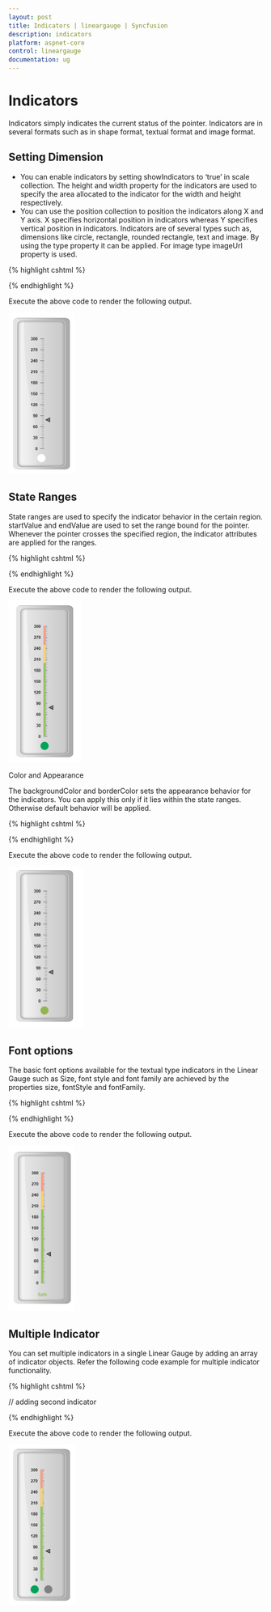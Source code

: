 ```yaml
---
layout: post
title: Indicators | lineargauge | Syncfusion
description: indicators
platform: aspnet-core
control: lineargauge
documentation: ug
---
```


# Indicators

Indicators simply indicates the current status of the pointer. Indicators are in several formats such as in shape format, textual format and image format.

## Setting Dimension

* You can enable indicators by setting showIndicators to ‘true’ in scale collection. The height and width property for the indicators are used to specify the area allocated to the indicator for the width and height respectively. 
* You can use the position collection to position the indicators along X and Y axis. X specifies horizontal position in indicators whereas Y specifies vertical position in indicators. Indicators are of several types such as, dimensions like circle, rectangle, rounded rectangle, text and image. By using the type property it can be applied. For image type imageUrl property is used.



{% highlight cshtml %}

<ej-linear-gauge id="LinearGauge" enable-animation="false" value="78" >
<e-frame
 background-image-url="../images/gauge/Gauge_linear_light.png" ></e-frame>
<e-linear-scale-collections>
<e-linear-scales width="0" maximum="300" major-interval-value="30" minor-interval-value="5" 
background-color="transparent" show-bar-pointers="false" length="310">
<e-linear-position x="51" y="50"></e-linear-position>
<e-border color="transparent" width="1"></e-border>
<e-linear-tick-collections>
<e-linear-ticks type="@TickType.MajorInterval"  width="2" height="14">
<e-distance-from-scale x="7" y="0"></e-distance-from-scale>
</e-linear-ticks>
<e-linear-ticks type="@TickType.MinorInterval"  width="1" >
<e-distance-from-scale x="7" y="0"></e-distance-from-scale>
</e-linear-ticks>
</e-linear-tick-collections>
<e-linear-indicator-collections>
<e-linear-indicators type="@IndicatorType.Circle" height="10" width="10" >
<e-linear-position x="55" y="100"></e-linear-position>
</e-linear-indicators>
</e-linear-indicator-collections>
</e-linear-scales>
</e-linear-scale-collections>
</ej-linear-gauge> 

{% endhighlight %}



Execute the above code to render the following output.

![](Indicators_images/Indicators_img1.png)



## State Ranges

State ranges are used to specify the indicator behavior in the certain region. startValue and endValue are used to set the range bound for the pointer. Whenever the pointer crosses the specified region, the indicator attributes are applied for the ranges.



{% highlight cshtml %}

<ej-linear-gauge id="LinearGauge" enable-animation="false" value="78" >
<e-frame
 background-image-url="../images/gauge/Gauge_linear_light.png" ></e-frame>
<e-linear-scale-collections>
<e-linear-scales width="0" maximum="300" major-interval-value="30" minor-interval-value="5" 
background-color="transparent" show-bar-pointers="false" length="310">
<e-linear-position x="51" y="50"></e-linear-position>
<e-border color="transparent" width="1"></e-border>
<e-linear-tick-collections>
<e-linear-ticks type="@TickType.MajorInterval"  width="2" height="14">
<e-distance-from-scale x="7" y="0"></e-distance-from-scale>
</e-linear-ticks>
<e-linear-ticks type="@TickType.MinorInterval"  width="1" >
<e-distance-from-scale x="7" y="0"></e-distance-from-scale>
</e-linear-ticks>
<e-linear-tick-collections>
<e-linear-indicator-collections>
<e-linear-indicators type="@IndicatorType.Circle" height="10" width="10">
<e-linear-position x="55" y="10"></e-linear-position>
<e-state-range-collections>
<e-state-ranges state-range-background-color="#02A258" state-range-start-value="0" 
state-range-end-value="200" state-range-border-color="#02A258"></e-state-ranges>
<e-state-ranges state-range-background-color="grey" state-range-start-value="200"
state-range-end-value="300" state-range-border-color="Grey"></e-state-ranges>
</e-state-range-collections>
</e-linear-indicators>
</e-linear-indicator-collections>
</e-linear-scales>
</e-linear-scale-collections>
</ej-linear-gauge> 


{% endhighlight %}

Execute the above code to render the following output.

![](Indicators_images/Indicators_img2.png)



Color and Appearance

The backgroundColor and borderColor sets the appearance behavior for the indicators. You can apply this only if it lies within the state ranges. Otherwise default behavior will be applied.


{% highlight cshtml %}

<ej-linear-gauge id="LinearGauge" enable-animation="false" value="78" >
<e-frame
 background-image-url="../images/gauge/Gauge_linear_light.png" ></e-frame>
<e-linear-scale-collections>
<e-linear-scales width="0" maximum="300" major-interval-value="30" minor-interval-value="5" 
background-color="transparent" show-bar-pointers="false" length="310">
<e-linear-position x="51" y="50"></e-linear-position>
<e-border color="transparent" width="1"></e-border>
<e-linear-tick-collections>
<e-linear-ticks type="@TickType.MajorInterval"  width="2" height="14">
<e-distance-from-scale x="7" y="0"></e-distance-from-scale>
</e-linear-ticks>
<e-linear-ticks type="@TickType.MinorInterval"  width="1" >
<e-distance-from-scale x="7" y="0"></e-distance-from-scale>
</e-linear-ticks>
<e-linear-tick-collections>
<e-linear-indicator-collections>
<e-linear-indicators type="@IndicatorType.Circle" height="10" width="10">
<e-linear-position x="55" y="10"></e-linear-position>
<e-state-range-collections>
<e-state-ranges state-range-background-color="#91B64E" state-range-start-value="0" 
state-range-end-value="200" state-range-border-color="#91B64E"></e-state-ranges>
</e-state-range-collections>
</e-linear-indicators>
</e-linear-indicator-collections>
</e-linear-scales>
</e-linear-scale-collections>
</ej-linear-gauge> 

{% endhighlight %}

Execute the above code to render the following output.

![](Indicators_images/Indicators_img3.png)



## Font options

The basic font options available for the textual type indicators in the Linear Gauge such as Size, font style and font family are achieved by the properties size, fontStyle and fontFamily.



{% highlight cshtml %}

<ej-linear-gauge id="LinearGauge" enable-animation="false" value="78" >
<e-frame
 background-image-url="../images/gauge/Gauge_linear_light.png" ></e-frame>
<e-linear-scale-collections>
<e-linear-scales width="0" maximum="300" major-interval-value="30" minor-interval-value="5" 
background-color="transparent" show-bar-pointers="false" length="310" show-ranges="true">
<e-linear-position x="51" y="50"></e-linear-position>
<e-border color="transparent" width="1"></e-border>
<e-linear-tick-collections>
<e-linear-ticks type="@TickType.MajorInterval"  width="2" height="14">
<e-distance-from-scale x="7" y="0"></e-distance-from-scale>
</e-linear-ticks>
<e-linear-ticks type="@TickType.MinorInterval"  width="1" >
<e-distance-from-scale x="7" y="0"></e-distance-from-scale>
</e-linear-ticks>
<e-linear-tick-collections>
<e-linear-indicator-collections>
<e-linear-indicators type="@IndicatorType.text"  height="10" width="10">
<e-text-location x="55" y="100"></e-text-location>
<e-font size="15px" font-family="Arial" font-style="Bold"></e-font>
<e-state-range-collections>
<e-state-ranges  state-range-start-value="0" state-rangetext="Safe"
state-range-end-value="200" state-rangetext-color="#94C361"></e-state-ranges>
<e-state-ranges  state-range-start-value="200" state-rangetext="Caution"
state-range-end-value="250" state-rangetext-color="#F9CF67"></e-state-ranges>
<e-state-ranges  state-range-start-value="250" state-rangetext="Danger"
state-range-end-value="300" state-rangetext-color="#F89B83"></e-state-ranges>
</e-state-range-collections>
</e-linear-indicators>
</e-linear-indicator-collections>
<e-linear-range-collections>
<e-linear-ranges end-value="200" start-value="0" range-background-color="#94C361" start-width="5" end-width="5">
<e-border color="#94C361"></e-border>
</e-linear-ranges>
<e-linear-ranges end-value="250" start-value="200" range-background-color="#F9CF67" start-width="5" end-width="5">
<e-border color="#F9CF67"></e-border>
</e-linear-ranges>
<e-linear-ranges end-value="300" start-value="250" range-background-color="#F89B83" start-width="5" end-width="5">
<e-border color="#F89B83"></e-border>
</e-linear-ranges>
</e-linear-range-collections>
</e-linear-scales>
</e-linear-scale-collections>
</ej-linear-gauge> 

{% endhighlight %}

Execute the above code to render the following output.

![](Indicators_images/Indicators_img4.png)



## Multiple Indicator

You can set multiple indicators in a single Linear Gauge by adding an array of indicator objects. Refer the following code example for multiple indicator functionality.



{% highlight cshtml %}

<ej-linear-gauge id="LinearGauge" enable-animation="false" value="78" >
<e-frame
 background-image-url="../images/gauge/Gauge_linear_light.png" ></e-frame>
<e-linear-scale-collections>
<e-linear-scales width="0" maximum="300" major-interval-value="30" minor-interval-value="5" 
background-color="transparent" show-bar-pointers="false" length="310" show-ranges="true">
<e-linear-position x="51" y="50"></e-linear-position>
<e-border color="transparent" width="1"></e-border>
<e-linear-tick-collections>
<e-linear-ticks type="@TickType.MajorInterval"  width="2" height="14">
<e-distance-from-scale x="7" y="0"></e-distance-from-scale>
</e-linear-ticks>
<e-linear-ticks type="@TickType.MinorInterval"  width="1" >
<e-distance-from-scale x="7" y="0"></e-distance-from-scale>
</e-linear-ticks>
<e-linear-tick-collections>
<e-linear-indicator-collections>
<e-linear-indicators type="@IndicatorType.Circle"  height="10" width="10">
<e-linear-position x="35" y="100"></e-text-location>
<e-state-range-collections>
<e-state-ranges state-range-background-color="#02A258" state-range-start-value="0" 
state-range-end-value="200" state-range-border-color="#02A258"></e-state-ranges>
<e-state-ranges state-range-background-color="Grey" state-range-start-value="200" 
state-range-end-value="300" state-range-border-color="Grey"></e-state-ranges>
</e-state-range-collections>
</e-linear-indicators>
// adding second indicator
<e-linear-indicators type="@IndicatorType.Circle"  height="10" width="10">
<e-linear-position x="75" y="100"></e-text-location>
<e-state-range-collections>
<e-state-ranges state-range-background-color="grey" state-range-start-value="0" 
state-range-end-value="200" state-range-border-color="grey"></e-state-ranges>
<e-state-ranges state-range-background-color="#02A258" state-range-start-value="200" 
state-range-end-value="300" state-range-border-color="#02A258"></e-state-ranges>
</e-state-range-collections>
</e-linear-indicators>
</e-linear-indicator-collections>
<e-linear-range-collections>
<e-linear-ranges end-value="200" start-value="0" range-background-color="#94C361" start-width="5" end-width="5">
<e-border color="#94C361"></e-border>
</e-linear-ranges>
<e-linear-ranges end-value="250" start-value="200" range-background-color="#F9CF67" start-width="5" end-width="5">
<e-border color="#F9CF67"></e-border>
</e-linear-ranges>
<e-linear-ranges end-value="300" start-value="250" range-background-color="#F89B83" start-width="5" end-width="5">
<e-border color="#F89B83"></e-border>
</e-linear-ranges>
</e-linear-range-collections>
</e-linear-scales>
</e-linear-scale-collections>
</ej-linear-gauge> 

{% endhighlight %}

Execute the above code to render the following output.



![](Indicators_images/Indicators_img5.png)



